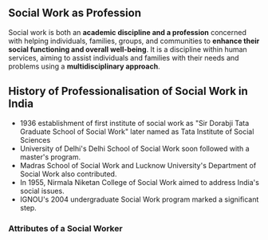 ## Social Work as Profession
Social work is both an **academic discipline and a profession** concerned with helping individuals, families, groups, and communities to **enhance their social functioning and overall well-being**. It is a discipline within human services, aiming to assist individuals and families with their needs and problems using a **multidisciplinary approach**.
## History of Professionalisation of Social Work in India
- 1936 establishment of first institute of social work as "Sir Dorabji Tata Graduate School of Social Work" later named as Tata Institute of Social Sciences
- University of Delhi's Delhi School of Social Work soon followed with a master's program.
- Madras School of Social Work and Lucknow University's Department of Social Work also contributed.
- In 1955, Nirmala Niketan College of Social Work aimed to address India's social issues. 
- IGNOU's 2004 undergraduate Social Work program marked a significant step.
### Attributes of a Social Worker